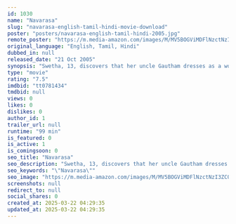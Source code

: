 ```yaml
---
id: 1030
name: "Navarasa"
slug: "navarasa-english-tamil-hindi-movie-download"
poster: "posters/navarasa-english-tamil-hindi-2005.jpg"
remote_poster: "https://m.media-amazon.com/images/M/MV5BOGViMDFlNzctNzI3ZC00OWU4LWI0ZDUtMWNhOTJjM2QxMzkyXkEyXkFqcGdeQXVyMzU0NzkwMDg@._V1_SX300.jpg"
original_language: "English, Tamil, Hindi"
dubbed_in: null
released_date: "21 Oct 2005"
synopsis: "Swetha, 13, discovers that her uncle Gautham dresses as a woman once night has fallen. Intrigued, she asks him about him, and he confesses her that his dream would be to escape to Koovagam, a little city in the South of India, whe..."
type: "movie"
rating: "7.5"
imdbid: "tt0781434"
tmdbid: null
views: 0
likes: 0
dislikes: 0
author_id: 1
trailer_url: null
runtime: "99 min"
is_featured: 0
is_active: 1
is_comingsoon: 0
seo_title: "Navarasa"
seo_description: "Swetha, 13, discovers that her uncle Gautham dresses as a woman once night has fallen. Intrigued, she asks him about him, and he confesses her that his dream would be to escape to Koovagam, a little city in the South of India, whe..."
seo_keywords: "\"Navarasa\""
seo_image: "https://m.media-amazon.com/images/M/MV5BOGViMDFlNzctNzI3ZC00OWU4LWI0ZDUtMWNhOTJjM2QxMzkyXkEyXkFqcGdeQXVyMzU0NzkwMDg@._V1_SX300.jpg"
screenshots: null
redirect_to: null
social_shares: 0
created_at: 2025-03-22 04:29:35
updated_at: 2025-03-22 04:29:35
---
```


